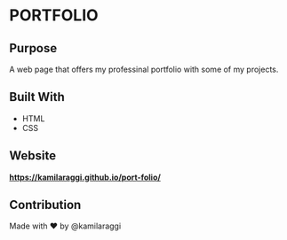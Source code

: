 # PORTFOLIO

## Purpose
A web page that offers my professinal portfolio with some of my projects. 

## Built With
* HTML
* CSS

## Website
**https://kamilaraggi.github.io/port-folio/**

## Contribution
Made with ❤️ by @kamilaraggi

